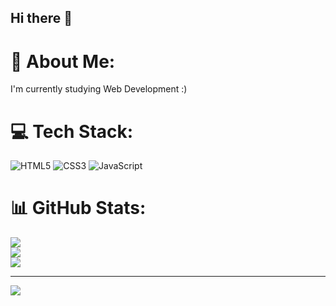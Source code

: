 ## Hi there 👋

# 💫 About Me:
I'm currently studying Web Development :)


# 💻 Tech Stack:
![HTML5](https://img.shields.io/badge/html5-%23E34F26.svg?style=for-the-badge&logo=html5&logoColor=white) ![CSS3](https://img.shields.io/badge/css3-%231572B6.svg?style=for-the-badge&logo=css3&logoColor=white) ![JavaScript](https://img.shields.io/badge/javascript-%23323330.svg?style=for-the-badge&logo=javascript&logoColor=%23F7DF1E)
# 📊 GitHub Stats:
![](https://github-readme-stats.vercel.app/api?username=DimasAlexanderSA&theme=dark&hide_border=false&include_all_commits=true&count_private=true)<br/>
![](https://github-readme-streak-stats.herokuapp.com/?user=DimasAlexanderSA&theme=dark&hide_border=false)<br/>
![](https://github-readme-stats.vercel.app/api/top-langs/?username=DimasAlexanderSA&theme=dark&hide_border=false&include_all_commits=true&count_private=true&layout=compact)

---
[![](https://visitcount.itsvg.in/api?id=DimasAlexanderSA&icon=0&color=0)](https://visitcount.itsvg.in)

<!-- Proudly created with GPRM ( https://gprm.itsvg.in ) -->
